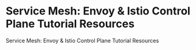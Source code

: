 # Service Mesh: Envoy & Istio Control Plane Tutorial Resources

Service Mesh: Envoy &amp; Istio Control Plane Tutorial Resources
